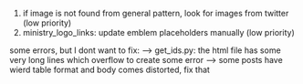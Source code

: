 1. if image is not found from general pattern, look for images from twitter (low priority)
2. ministry_logo_links: update emblem placeholders manually (low priority)


some errors, but I dont want to fix:
--> get_ids.py: the html file has some very long lines which overflow to create some error
--> some posts have wierd table format and body comes distorted, fix that
